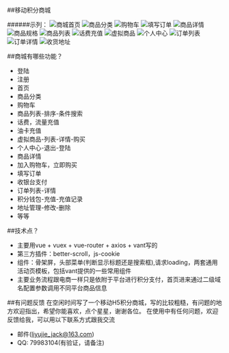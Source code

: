 ##移动积分商城

######示列：
![商城首页](https://github.com/shen/SwiftNotes/blob/master/image/1_gaitubao_379x673.png)
![商品分类](https://github.com/shen/SwiftNotes/blob/master/image/2_gaitubao_379x673.png)
![购物车](https://github.com/shen/SwiftNotes/blob/master/image/3_gaitubao_379x673.png)
![填写订单](https://github.com/shen/SwiftNotes/blob/master/image/4_gaitubao_379x673.png)
![商品详情](https://github.com/shen/SwiftNotes/blob/master/image/5_gaitubao_379x673.png)
![商品规格](https://github.com/shen/SwiftNotes/blob/master/image/6_gaitubao_379x673.png)
![商品列表](https://github.com/shen/SwiftNotes/blob/master/image/7_gaitubao_379x673.png)
![话费充值](https://github.com/shen/SwiftNotes/blob/master/image/8_gaitubao_379x673.png)
![虚拟商品](https://github.com/shen/SwiftNotes/blob/master/image/9_gaitubao_379x673.png)
![个人中心](https://github.com/shen/SwiftNotes/blob/master/image/10_gaitubao_379x673.png)
![订单列表](https://github.com/shen/SwiftNotes/blob/master/image/11_gaitubao_379x673.png)
![订单详情](https://github.com/shen/SwiftNotes/blob/master/image/12_gaitubao_379x673.png)
![收货地址](https://github.com/shen/SwiftNotes/blob/master/image/13_gaitubao_379x673.png)

##商城有哪些功能？

* 登陆
* 注册
* 首页
* 商品分类
* 购物车
* 商品列表-排序-条件搜索
* 话费，流量充值
* 油卡充值
* 虚拟商品-列表-详情-购买
* 个人中心-退出-登陆
* 商品详情
* 加入购物车，立即购买
* 填写订单
* 收银台支付
* 订单列表-详情
* 积分钱包-充值-充值记录
* 地址管理-修改-删除
* 等等

##技术点？

* 主要用vue + vuex + vue-router + axios + vant写的
* 第三方插件：better-scroll，js-cookie
* 组件：骨架屏，头部菜单(判断显示标题还是搜索框),请求loading，两套通用活动页模板，包括vant提供的一些常用组件
* 主要业务流程跟电商一样只是依附于平台进行积分支付，首页进来通过二级域名配置参数调用不同平台商品信息

##有问题反馈
在空闲时间写了一个移动H5积分商城，写的比较粗糙，有问题的地方欢迎指出，希望你能喜欢，点个星星，谢谢各位。
在使用中有任何问题，欢迎反馈给我，可以用以下联系方式跟我交流

* 邮件(liyujie_jack@163.com)
* QQ: 79983104(有验证，请备注)
